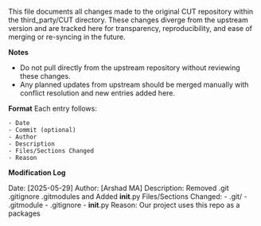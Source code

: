 This file documents all changes made to the original CUT repository within the third_party/CUT directory. These changes diverge from the upstream version and are tracked here for transparency, reproducibility, and ease of merging or re-syncing in the future.

**Notes**
- Do not pull directly from the upstream repository without reviewing these changes.
- Any planned updates from upstream should be merged manually with conflict resolution and new entries added here.

**Format**
Each entry follows:

    - Date
    - Commit (optional)
    - Author
    - Description
    - Files/Sections Changed
    - Reason

**Modification Log**

Date: [2025-05-29]
Author: [Arshad MA]
Description: Removed .git .gitignore .gitmodules and Added __init__.py
Files/Sections Changed:
    - .git/
    - .gitmodule
    - .gitignore
    - __init__.py 
Reason: Our project uses this repo as a packages

